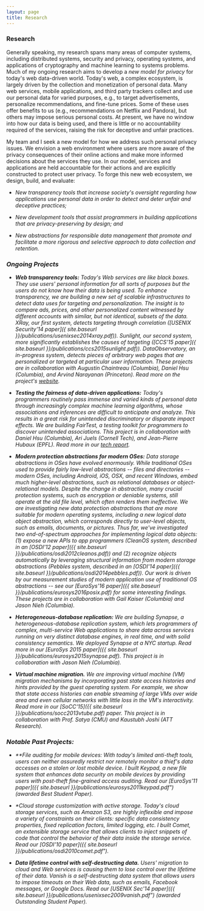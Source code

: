 ```yaml
---
layout: page
title: Research
---
```


### Research

Generally speaking, my research spans many areas of computer systems, including distributed systems,
security and privacy, operating systems, and applications of cryptography and machine learning to systems problems.
Much of my ongoing research aims to develop a *new model for privacy* for today's web data-driven world.
Today's web, a complex ecosystem, is largely driven by the collection and monetization of personal data.
Many web services, mobile applications, and third party trackers collect and use our personal data for varied purposes, e.g., to target
advertisements, personalize recommendations, and fine-tune prices.
Some of these uses offer benefits to us (e.g., recommendations on Netflix and Pandora), but others may impose serious personal costs.
At present, we have no window into how our data is being used, and there is little or no accountability required of the services, raising the risk for deceptive and unfair practices.

My team and I seek a new model for how we address such personal privacy issues.
We envision a web environment where users are more aware of the privacy consequences of their online actions and make more informed decisions about the services they use.
In our model, services and applications are held accountable for their actions and are explicitly constructed to protect user privacy.
To forge this new web ecosystem, we design, build, and evaluate:

* <i>New transparency tools<i> that increase society's oversight regarding how applications use personal data in order to detect and deter
unfair and deceptive practices;

* <i>New development tools</i> that assist programmers in building applications that are privacy-preserving by design; and

* <i>New abstractions for responsible data management</i> that promote and facilitate a more rigorous and selective approach to data collection
and retention.


### Ongoing Projects

* **Web transparency tools:**
  Today's Web services are like black boxes.  They use users' personal
  information for all sorts of purposes but the users do not know how their
  data is being used.
  To enhance transparency, we are building a new set
  of scalable infrastructures to detect data uses for targeting and personalization.
  The insight is to compare ads, prices, and other personalized content
  witnessed by different accounts with   similar, but not identical, subsets
  of the data.
  <i>XRay</i>, our first system, detects targeting through correlation
  ([USENIX Security'14 paper]({ site.baseurl }}/publications/usenixsec2014xray.pdf)).
  <i>Sunlight</i>, our second system, more significantly establishes the causes
  of targeting ([CCS'15 paper]({ site.baseurl }}/publications/ccs2015sunlight.pdf)).
  <i>DataObservatory</i>, an in-progress system, detects pieces of arbitrary
  web pages that are personalized or targeted at particular user information.
  These projects are in collaboration with Augustin Chaintreau (Columbia), Daniel Hsu (Columbia),
  and Arvind Narayanan (Princeton).
  Read more on the project's [website](http://columbia.github.io/sunlight/).

* **Testing the fairness of data-driven applications:**
  Today's programmers routinely pass immense and varied kinds of personal
  data through increasingly complex machine learning algorithms, whose
  associations and inferences are difficult to anticipate and analyze.
  This results in a great risk for unintended discriminatory or disparate
  impact effects.
  We are building <i>FairTest</i>, a testing toolkit for programmers to
  discover unintended associations.
  This project is in collaboration with Daniel Hsu (Columbia), Ari Juels (Cornell Tech),
  and Jean-Pierre Hubaux (EPFL).
  Read more in our [tech report](http://arxiv.org/abs/1510.02377).

* **Modern protection abstractions for modern OSes:**
  Data storage abstractions in OSes have evolved enormously. While traditional OSes used to provide fairly low-level abstractions -- files and 
directories -- modern OSes, including Android, iOS, OSX, and recent Windows, embed much higher-level abstractions, such as relational databases or object-relational models. Despite the change in abstraction, many crucial protection systems, such as encryption or deniable systems, still operate at the old file level, which often renders them ineffective. We are investigating new data protection abstractions
that are more suitable for modern operating systems, including a new *logical data object* abstraction, which corresponds directly
to user-level objects, such as emails, documents, or pictures. Thus far, we've investigated two end-of-spectrum approaches for
implementing logical data objects: (1) expose a new APIs to app programmers (*CleanOS* system, described in an [OSDI'12 paper]({{ site.baseurl }}/publications/osdi2012cleanos.pdf)) and (2) recognize objects automatically by leveraging structural information from modern storage abstractions (*Pebbles* system, described in an [OSDI'14 paper]({{ site.baseurl }}/publications/osdi2014pebbles.pdf)).
Our work is driven by our measurement studies of modern application use of traditional OS abstractions -- see our [EuroSys'16 paper]({{ site.baseurl }}/publications/eurosys2016posix.pdf) for some interesting findings.
These projects are in collaboration with Gail Kaiser (Columbia) and Jason Nieh (Columbia).

* **Heterogeneous-database replication:**
  We are building <i>Synapse</i>, a heterogeneous-database replication system,
  which lets programmers of complex, multi-service Web applications to share
  data across services running on very distinct database engines, in real time,
  and with solid consistency semantics.
  We deployed Synapse at a NYC startup.
  Read more in our [EuroSys 2015 paper]({{ site.baseurl }}/publications/eurosys2015synapse.pdf).
  This project is in collaboration with Jason Nieh (Columbia).

* **Virtual machine migration.**
  We are improving virtual machine (VM) migration mechanisms
  by incorporating past state access histories and hints provided
  by the guest operating system.
  For example, we show that state access histories can enable streaming of
  large VMs over wide area and even cellular networks with little loss in the
  VM's interactivity.
  Read more in our [SoCC'15]({{ site.baseurl }}/publications/socc2013vtube.pdf)
  paper.
  This project is in collaboration with Prof. Satya (CMU) and Kaustubh Joshi (ATT Research).


### Notable Past Projects:

* **File auditing for mobile devices:
  With today's limited anti-theft tools, users can neither assuredly restrict nor
  remotely monitor a thief's data accesses on a stolen or lost mobile device. I
  built <i>Keypad</i>, a new file system that enhances data security on
  mobile devices by providing users with post-theft fine-grained access auditing.
  Read our [EuroSys'11 paper]({{ site.baseurl }}/publications/eurosys2011keypad.pdf")
  (awarded Best Student Paper).

* **Cloud storage customization with active storage.*
  Today's cloud storage services, such as Amazon S3, are highly inflexible and
  impose a variety of constraints on their clients: specific data consistency
  properties, fixed replication factors, limited logging, etc. I built
  <i>Comet</i>, an extensible storage service that allows clients to inject snippets
  of code that control the behavior of their data inside the storage service.
  Read our [OSDI'10 paper]({{ site.baseurl }}/publications/osdi2010comet.pdf").

* **Data lifetime control with self-destructing data.**
  Users' migration to cloud and Web services is causing them to lose
  control over the lifetime of their data. <i>Vanish</i> is a self-destructing data
  system that allows users to impose timeouts on their Web data, such as emails,
  Facebook messages, or Google Docs.
  Read our [USENIX Sec'14 paper]({{ site.baseurl }}/publications/usenixsec2009vanish.pdf")
  (awarded Outstanding Student Paper).

